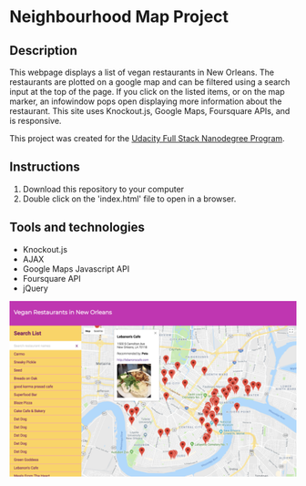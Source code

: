 # Neighbourhood Map Project

## Description
This webpage displays a list of vegan restaurants in New Orleans. The restaurants are plotted on a google map and can be filtered using a search input at the top of the page. If you click on the listed items, or on the map marker, an infowindow pops open displaying more information about the restaurant. This site uses Knockout.js, Google Maps, Foursquare APIs, and is responsive.

This project was created for the [Udacity Full Stack Nanodegree Program](https://www.udacity.com/course/full-stack-web-developer-nanodegree--nd004).

## Instructions
1. Download this repository to your computer
2. Double click on the 'index.html' file to open in a browser.

## Tools and technologies
- Knockout.js
- AJAX
- Google Maps Javascript API
- Foursquare API
- jQuery

![Screenshot](screenshot.png)
